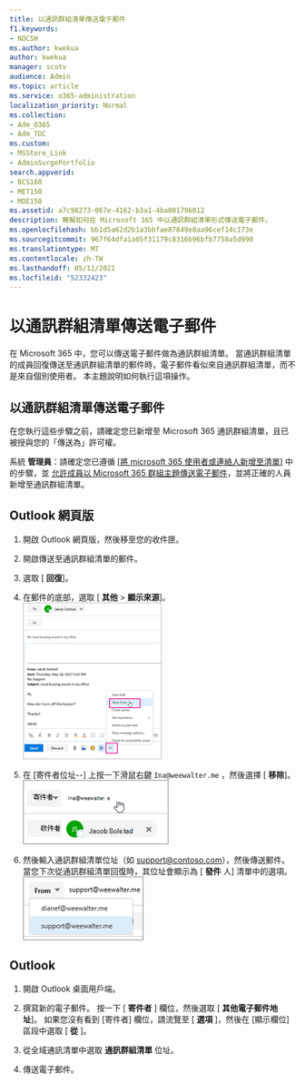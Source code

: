 ```yaml
---
title: 以通訊群組清單傳送電子郵件
f1.keywords:
- NOCSH
ms.author: kwekua
author: kwekua
manager: scotv
audience: Admin
ms.topic: article
ms.service: o365-administration
localization_priority: Normal
ms.collection:
- Adm_O365
- Adm_TOC
ms.custom:
- MSStore_Link
- AdminSurgePortfolio
search.appverid:
- BCS160
- MET150
- MOE150
ms.assetid: a7c98273-067e-4162-b3a1-4ba081796012
description: 瞭解如何在 Microsoft 365 中以通訊群組清單形式傳送電子郵件。
ms.openlocfilehash: bb1d5a62d2b1a3bbfae87849e8aa96cef14c173e
ms.sourcegitcommit: 967f64dfa1a05f31179c8316b96bfb7758a5d990
ms.translationtype: MT
ms.contentlocale: zh-TW
ms.lasthandoff: 05/12/2021
ms.locfileid: "52332423"
---
```

# <a name="send-email-as-a-distribution-list"></a>以通訊群組清單傳送電子郵件

在 Microsoft 365 中，您可以傳送電子郵件做為通訊群組清單。 當通訊群組清單的成員回復傳送至通訊群組清單的郵件時，電子郵件看似來自通訊群組清單，而不是來自個別使用者。 本主題說明如何執行這項操作。
  
## <a name="send-email-as-a-distribution-list"></a>以通訊群組清單傳送電子郵件

在您執行這些步驟之前，請確定您已新增至 Microsoft 365 通訊群組清單，且已被授與您的「傳送為」許可權。
  
 系統 **管理員**：請確定您已遵循 [[將 microsoft 365 使用者或連絡人新增至清單](../email/add-user-or-contact-to-distribution-list.md)] 中的步驟，並 [允許成員以 Microsoft 365 群組主題傳送電子郵件](../../solutions/allow-members-to-send-as-or-send-on-behalf-of-group.md#allow-members-to-send-email-as-a-group)，並將正確的人員新增至通訊群組清單。
  
## <a name="outlook-on-the-web"></a>Outlook 網頁版

1. 開啟 Outlook 網頁版，然後移至您的收件匣。 
    
2. 開啟傳送至通訊群組清單的郵件。 
    
3. 選取 [ **回復**]。 
    
4. 在郵件的底部，選取 [ **其他** \> **顯示來源**]。<br/> ![選取 [其他]，然後選擇 [顯示來源]](../../media/534f13b7-9f15-48ea-8835-ea2ed1863ece.png)
  
5. 在 [寄件者位址--] 上按一下滑鼠右鍵 `Ina@weewalter.me` ，然後選擇 [ **移除**]。<br/> ![移除寄件者別名](../../media/9b8d8e8f-dc46-499c-89bd-0a480603bf1f.png)
  
6. 然後輸入通訊群組清單位址（如 support@contoso.com），然後傳送郵件。 當您下次從通訊群組清單回復時，其位址會顯示為 [ **發件** 人] 清單中的選項。<br/>![共用信箱的別名會出現](../../media/f7632a9a-9cab-446c-9e37-23ef50c5b975.png)

## <a name="outlook"></a>Outlook

1. 開啟 Outlook 桌面用戶端。

2. 撰寫新的電子郵件。 按一下 [ **寄件者** ] 欄位，然後選取 [ **其他電子郵件地址**]。 如果您沒有看到 [寄件者] 欄位，請流覽至 [ **選項** ]，然後在 [顯示欄位] 區段中選取 [ **從** ]。

3. 從全域通訊清單中選取 **通訊群組清單** 位址。

4. 傳送電子郵件。
